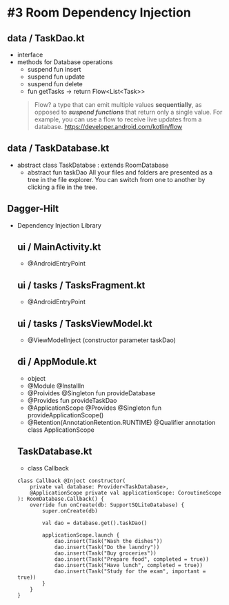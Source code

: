 # #3 Room Dependency Injection

## data / TaskDao.kt 
- interface
- methods for Database operations
	- suspend fun insert
	- suspend fun update
	- suspend fun delete
	- fun getTasks -> return Flow<List\<Task>>  
	> Flow? 
	a type that can emit multiple values **sequentially**, as opposed to **_suspend functions_** that return only a single value. For example, you can use a flow to receive live updates from a database. https://developer.android.com/kotlin/flow
## data / TaskDatabase.kt
- abstract class TaskDatabse : extends RoomDatabase
	- abstract fun taskDao
All your files and folders are presented as a tree in the file explorer. You can switch from one to another by clicking a file in the tree.

## Dagger-Hilt
- Dependency Injection Library
	## ui / MainActivity.kt
	- @AndroidEntryPoint
	## ui / tasks / TasksFragment.kt
	- @AndroidEntryPoint
	## ui / tasks / TasksViewModel.kt
	- @ViewModelInject (constructor parameter taskDao)
	## di / AppModule.kt
	- object
	- @Module @InstallIn
	 - @Proivides @Singleton fun provideDatabase
	 -  @Provides fun provideTaskDao 
	 - @ApplicationScope @Provides @Singleton fun provideApplicationScope()
	 - @Retention(AnnotationRetention.RUNTIME) @Qualifier annotation class ApplicationScope
	 ## TaskDatabase.kt
	 - class Callback 
	```
    class Callback @Inject constructor(
        private val database: Provider<TaskDatabase>,
        @ApplicationScope private val applicationScope: CoroutineScope
    ): RoomDatabase.Callback() {
        override fun onCreate(db: SupportSQLiteDatabase) {
            super.onCreate(db)

            val dao = database.get().taskDao()

            applicationScope.launch {
                dao.insert(Task("Wash the dishes"))
                dao.insert(Task("Do the laundry"))
                dao.insert(Task("Buy groceries"))
                dao.insert(Task("Prepare food", completed = true))
                dao.insert(Task("Have lunch", completed = true))
                dao.insert(Task("Study for the exam", important = true))
            }
        }
    }
    ```
